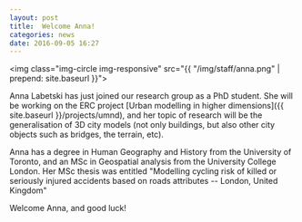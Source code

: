 ```yaml
---
layout: post
title:  Welcome Anna!
categories: news
date: 2016-09-05 16:27
---
```


<img class="img-circle img-responsive" src="{{ "/img/staff/anna.png" | prepend: site.baseurl }}">

Anna Labetski has just joined our research group as a PhD student.
She will be working on the ERC project [Urban modelling in higher dimensions]({{ site.baseurl }}/projects/umnd), and her topic of research will be the generalisation of 3D city models (not only buildings, but also other city objects such as bridges, the terrain, etc).

Anna has a degree in Human Geography and History from the University of Toronto, and an MSc in Geospatial analysis from the University College London.
Her MSc thesis was entitled "Modelling cycling risk of killed or seriously injured accidents based on roads attributes -- London, United Kingdom"

Welcome Anna, and good luck!

